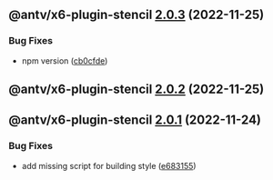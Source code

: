 ## @antv/x6-plugin-stencil [2.0.3](https://github.com/antvis/x6/compare/@antv/x6-plugin-stencil@2.0.2...@antv/x6-plugin-stencil@2.0.3) (2022-11-25)

### Bug Fixes

- npm version ([cb0cfde](https://github.com/antvis/x6/commit/cb0cfdeb4dbe8858569e6899db08ccb9ab8ba4e7))

## @antv/x6-plugin-stencil [2.0.2](https://github.com/antvis/x6/compare/@antv/x6-plugin-stencil@2.0.1...@antv/x6-plugin-stencil@2.0.2) (2022-11-25)

## @antv/x6-plugin-stencil [2.0.1](https://github.com/antvis/x6/compare/@antv/x6-plugin-stencil@2.0.0...@antv/x6-plugin-stencil@2.0.1) (2022-11-24)

### Bug Fixes

- add missing script for building style ([e683155](https://github.com/antvis/x6/commit/e68315528a202cbc5a9ad256d168943e001d7116))
